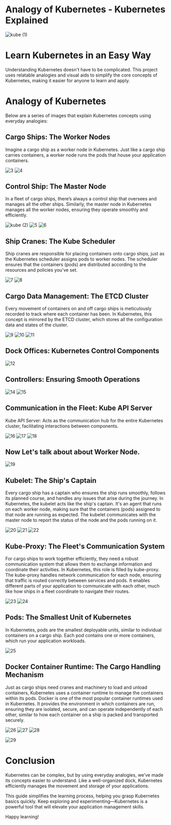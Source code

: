 # Analogy of Kubernetes - Kubernetes Explained

![kube (1)](https://github.com/user-attachments/assets/bcb216df-28a1-405e-b18a-3f76022adeb9)

# Learn Kubernetes in an Easy Way
Understanding Kubernetes doesn't have to be complicated. This project uses relatable analogies and visual aids to simplify the core concepts of Kubernetes, making it easier for anyone to learn and apply.


# Analogy of Kubernetes
Below are a series of images that explain Kubernetes concepts using everyday analogies:

## Cargo Ships: The Worker Nodes
Imagine a cargo ship as a worker node in Kubernetes. Just like a cargo ship carries containers, a worker node runs the pods that house your application containers.

![3](https://github.com/user-attachments/assets/f65c55b2-b293-47d2-8858-6a615e4b2b66)
![4](https://github.com/user-attachments/assets/984345d3-4144-4d31-9128-d9d3f1470c3a)

## Control Ship: The Master Node
In a fleet of cargo ships, there’s always a control ship that oversees and manages all the other ships. Similarly, the master node in Kubernetes manages all the worker nodes, ensuring they operate smoothly and efficiently.

![kube (2)](https://github.com/user-attachments/assets/1b3798b3-c073-46bf-a36d-396ae9defcb3)
![5](https://github.com/user-attachments/assets/dff40fcf-31bb-4dba-a0c6-46fe47dc09be)
![6](https://github.com/user-attachments/assets/15f10de4-c88b-4659-9d50-362997cf57b3)

## Ship Cranes: The Kube Scheduler
Ship cranes are responsible for placing containers onto cargo ships, just as the Kubernetes scheduler assigns pods to worker nodes. The scheduler ensures that the containers (pods) are distributed according to the resources and policies you've set.

![7](https://github.com/user-attachments/assets/ad140b14-f10d-462a-8cad-9ee9255a1a3e)
![8](https://github.com/user-attachments/assets/dbd3f474-bcde-4f85-b5ad-3c70d3868968)
## Cargo Data Management: The ETCD Cluster
Every movement of containers on and off cargo ships is meticulously recorded to track where each container has been. In Kubernetes, this concept is mirrored by the ETCD cluster, which stores all the configuration data and states of the cluster.

![9](https://github.com/user-attachments/assets/05d3220d-6849-4f0b-b050-e46bc11fc633)
![10](https://github.com/user-attachments/assets/5343fd2a-925a-43ba-8b9d-05e363461d17)
![11](https://github.com/user-attachments/assets/d0fda546-5d2c-49ee-8c75-dc0476e2a4cc)

## Dock Offices: Kubernetes Control Components

![12](https://github.com/user-attachments/assets/d9a71acf-f295-47cb-a3f7-72a64111bc4d)

## Controllers: Ensuring Smooth Operations
![14](https://github.com/user-attachments/assets/e5358ced-e77f-4e9a-87de-78c62eb67775)
![15](https://github.com/user-attachments/assets/73825792-ff21-4b48-afc4-4e21f1c1d529)

## Communication in the Fleet: Kube API Server
Kube API Server: Acts as the communication hub for the entire Kubernetes cluster, facilitating interactions between components.

![16](https://github.com/user-attachments/assets/55e9ccf5-6b23-417b-a405-3e928ec8a264)
![17](https://github.com/user-attachments/assets/7ea01e76-2841-4d2b-b545-238202a221da)
![18](https://github.com/user-attachments/assets/eb65a5a0-0efd-4f6e-99b4-de0e37a72c8c)

## Now Let's talk about about Worker Node.

![19](https://github.com/user-attachments/assets/ac67f579-edbd-45c4-a48f-e5814c2778ad)

## Kubelet: The Ship's Captain
Every cargo ship has a captain who ensures the ship runs smoothly, follows its planned course, and handles any issues that arise during the journey. In Kubernetes, the kubelet acts like the ship's captain. It's an agent that runs on each worker node, making sure that the containers (pods) assigned to that node are running as expected. The kubelet communicates with the master node to report the status of the node and the pods running on it.

![20](https://github.com/user-attachments/assets/902c470c-c6c4-475a-9d89-0bc959023136)
![21](https://github.com/user-attachments/assets/1117a2e1-2e38-43f0-9a29-8f2c94165edc)
![22](https://github.com/user-attachments/assets/1b8c4727-cfc9-4119-beb6-91602eb43ca4)

## Kube-Proxy: The Fleet's Communication System
For cargo ships to work together efficiently, they need a robust communication system that allows them to exchange information and coordinate their activities. In Kubernetes, this role is filled by kube-proxy. The kube-proxy handles network communication for each node, ensuring that traffic is routed correctly between services and pods. It enables different parts of your application to communicate with each other, much like how ships in a fleet coordinate to navigate their routes.

![23](https://github.com/user-attachments/assets/0962232a-ead3-4247-acbc-1687e6059872)
![24](https://github.com/user-attachments/assets/786d0cf0-2800-4b38-bc4d-50ef4b2eb86c)

## Pods: The Smallest Unit of Kubernetes
In Kubernetes, pods are the smallest deployable units, similar to individual containers on a cargo ship. Each pod contains one or more containers, which run your application workloads.

![25](https://github.com/user-attachments/assets/2bbf75b8-38e3-430d-804c-2a184d4a89b5)

## Docker Container Runtime: The Cargo Handling Mechanism
Just as cargo ships need cranes and machinery to load and unload containers, Kubernetes uses a container runtime to manage the containers within its pods. Docker is one of the most popular container runtimes used in Kubernetes. It provides the environment in which containers are run, ensuring they are isolated, secure, and can operate independently of each other, similar to how each container on a ship is packed and transported securely.

![26](https://github.com/user-attachments/assets/65d7a9f2-590a-44c1-8f37-ce6d6a6fd966)
![27](https://github.com/user-attachments/assets/a387b18b-80f5-4bbc-a3e9-8dd73c8654bb)
![28](https://github.com/user-attachments/assets/818d5b2f-6ac3-4a84-9513-11620d548ef7)

![29](https://github.com/user-attachments/assets/7d8a0030-c61f-47af-81ca-1b680e2f47bf)


# Conclusion
Kubernetes can be complex, but by using everyday analogies, we’ve made its concepts easier to understand. Like a well-organized dock, Kubernetes efficiently manages the movement and storage of your applications.

This guide simplifies the learning process, helping you grasp Kubernetes basics quickly. Keep exploring and experimenting—Kubernetes is a powerful tool that will elevate your application management skills.

Happy learning!


